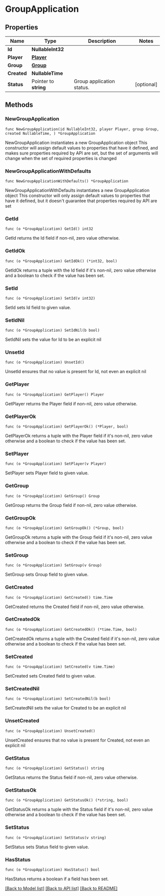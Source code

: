 # GroupApplication

## Properties

Name | Type | Description | Notes
------------ | ------------- | ------------- | -------------
**Id** | **NullableInt32** |  | 
**Player** | [**Player**](Player.md) |  | 
**Group** | [**Group**](Group.md) |  | 
**Created** | **NullableTime** |  | 
**Status** | Pointer to **string** | Group application status. | [optional] 

## Methods

### NewGroupApplication

`func NewGroupApplication(id NullableInt32, player Player, group Group, created NullableTime, ) *GroupApplication`

NewGroupApplication instantiates a new GroupApplication object
This constructor will assign default values to properties that have it defined,
and makes sure properties required by API are set, but the set of arguments
will change when the set of required properties is changed

### NewGroupApplicationWithDefaults

`func NewGroupApplicationWithDefaults() *GroupApplication`

NewGroupApplicationWithDefaults instantiates a new GroupApplication object
This constructor will only assign default values to properties that have it defined,
but it doesn't guarantee that properties required by API are set

### GetId

`func (o *GroupApplication) GetId() int32`

GetId returns the Id field if non-nil, zero value otherwise.

### GetIdOk

`func (o *GroupApplication) GetIdOk() (*int32, bool)`

GetIdOk returns a tuple with the Id field if it's non-nil, zero value otherwise
and a boolean to check if the value has been set.

### SetId

`func (o *GroupApplication) SetId(v int32)`

SetId sets Id field to given value.


### SetIdNil

`func (o *GroupApplication) SetIdNil(b bool)`

 SetIdNil sets the value for Id to be an explicit nil

### UnsetId
`func (o *GroupApplication) UnsetId()`

UnsetId ensures that no value is present for Id, not even an explicit nil
### GetPlayer

`func (o *GroupApplication) GetPlayer() Player`

GetPlayer returns the Player field if non-nil, zero value otherwise.

### GetPlayerOk

`func (o *GroupApplication) GetPlayerOk() (*Player, bool)`

GetPlayerOk returns a tuple with the Player field if it's non-nil, zero value otherwise
and a boolean to check if the value has been set.

### SetPlayer

`func (o *GroupApplication) SetPlayer(v Player)`

SetPlayer sets Player field to given value.


### GetGroup

`func (o *GroupApplication) GetGroup() Group`

GetGroup returns the Group field if non-nil, zero value otherwise.

### GetGroupOk

`func (o *GroupApplication) GetGroupOk() (*Group, bool)`

GetGroupOk returns a tuple with the Group field if it's non-nil, zero value otherwise
and a boolean to check if the value has been set.

### SetGroup

`func (o *GroupApplication) SetGroup(v Group)`

SetGroup sets Group field to given value.


### GetCreated

`func (o *GroupApplication) GetCreated() time.Time`

GetCreated returns the Created field if non-nil, zero value otherwise.

### GetCreatedOk

`func (o *GroupApplication) GetCreatedOk() (*time.Time, bool)`

GetCreatedOk returns a tuple with the Created field if it's non-nil, zero value otherwise
and a boolean to check if the value has been set.

### SetCreated

`func (o *GroupApplication) SetCreated(v time.Time)`

SetCreated sets Created field to given value.


### SetCreatedNil

`func (o *GroupApplication) SetCreatedNil(b bool)`

 SetCreatedNil sets the value for Created to be an explicit nil

### UnsetCreated
`func (o *GroupApplication) UnsetCreated()`

UnsetCreated ensures that no value is present for Created, not even an explicit nil
### GetStatus

`func (o *GroupApplication) GetStatus() string`

GetStatus returns the Status field if non-nil, zero value otherwise.

### GetStatusOk

`func (o *GroupApplication) GetStatusOk() (*string, bool)`

GetStatusOk returns a tuple with the Status field if it's non-nil, zero value otherwise
and a boolean to check if the value has been set.

### SetStatus

`func (o *GroupApplication) SetStatus(v string)`

SetStatus sets Status field to given value.

### HasStatus

`func (o *GroupApplication) HasStatus() bool`

HasStatus returns a boolean if a field has been set.


[[Back to Model list]](../README.md#documentation-for-models) [[Back to API list]](../README.md#documentation-for-api-endpoints) [[Back to README]](../README.md)


